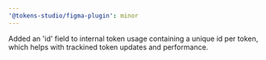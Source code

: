 ```yaml
---
'@tokens-studio/figma-plugin': minor
---
```


Added an 'id' field to internal token usage containing a unique id per token, which helps with trackined token updates and performance.
